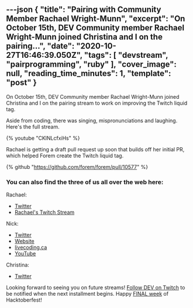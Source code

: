 ---json
{
  "title": "Pairing with Community Member Rachael Wright-Munn",
  "excerpt": "On October 15th, DEV Community member Rachael Wright-Munn joined Christina and I on the pairing...",
  "date": "2020-10-27T16:46:39.050Z",
  "tags": [
    "devstream",
    "pairprogramming",
    "ruby"
  ],
  "cover_image": null,
  "reading_time_minutes": 1,
  "template": "post"
}
---

On October 15th, DEV Community member Rachael Wright-Munn joined Christina and I on the pairing stream to work on improving the Twitch liquid tag.

Aside from coding, there was singing, mispronunciations and laughing. Here's the full stream.

{% youtube "CKlNLcfxiHs" %}

Rachael is getting a draft pull request up soon that builds off her initial PR, which helped Forem create the Twitch liquid tag.

{% github "https://github.com/forem/forem/pull/10577" %}

### You can also find the three of us all over the web here:

Rachael:

* [Twitter](https://twitter.com/ChaelCodes)
* [Rachael's Twitch Stream](https://www.twitch.tv/ChaelCodes)

Nick:

* [Twitter](https://twitter.com/nickytonline)
* [Website](https://iamdeveloper.com/)
* [livecoding.ca](https://livecoding.ca)
* [YouTube](https://youtube.iamdeveloper.com)

Christina:

* [Twitter](https://twitter.com/coffeecraftcode)

Looking forward to seeing you on future streams! [Follow DEV on Twitch](twitch.tv/thepracticaldev) to be notified when the next installment begins. Happy [FINAL week](https://dev.to/devteam/final-week-of-hacktoberfest-4cch) of Hacktoberfest!
